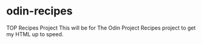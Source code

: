 # odin-recipes
TOP Recipes Project
This will be for The Odin Project Recipes project to get my HTML up to speed.
